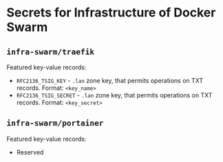 # Secrets for Infrastructure of Docker Swarm

## `infra-swarm/traefik`

Featured key-value records:

- `RFC2136_TSIG_KEY` - `.lan` zone key, that permits operations on TXT records. Format: `<key_name>`
- `RFC2136_TSIG_SECRET` - `.lan` zone key, that permits operations on TXT records. Format: `<key_secret>`

## `infra-swarm/portainer`

Featured key-value records:

- Reserved
